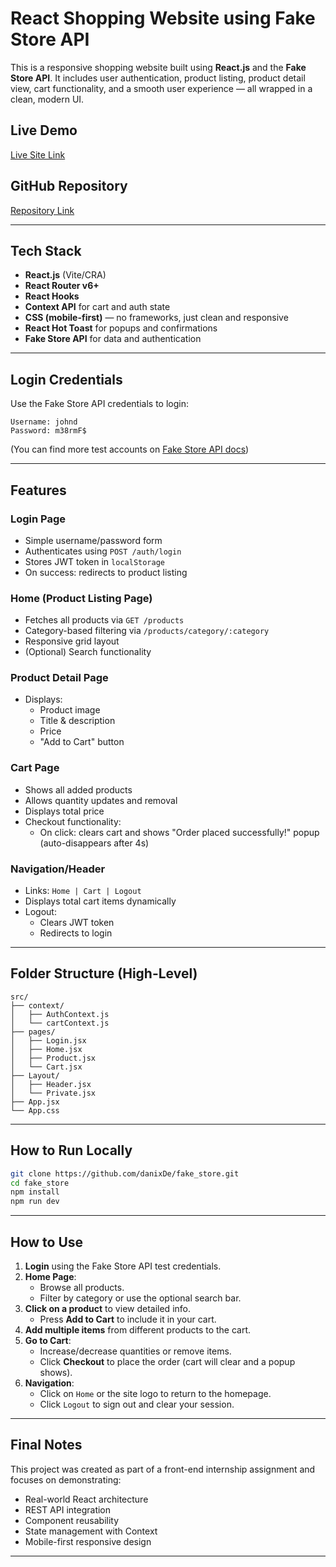 # React Shopping Website using Fake Store API

This is a responsive shopping website built using **React.js** and the **Fake Store API**. It includes user authentication, product listing, product detail view, cart functionality, and a smooth user experience — all wrapped in a clean, modern UI.

## Live Demo
 [Live Site Link](https://fake-stor.netlify.app/)

## GitHub Repository
 [Repository Link](https://github.com/danixDe/fake_store)

---

## Tech Stack

- **React.js** (Vite/CRA)
- **React Router v6+**
- **React Hooks**
- **Context API** for cart and auth state
- **CSS (mobile-first)** — no frameworks, just clean and responsive
- **React Hot Toast** for popups and confirmations
- **Fake Store API** for data and authentication

---

## Login Credentials

Use the Fake Store API credentials to login:
```
Username: johnd  
Password: m38rmF$
```

(You can find more test accounts on [Fake Store API docs](https://fakestoreapi.com/docs))

---

## Features

### Login Page
- Simple username/password form
- Authenticates using `POST /auth/login`
- Stores JWT token in `localStorage`
- On success: redirects to product listing

### Home (Product Listing Page)
- Fetches all products via `GET /products`
- Category-based filtering via `/products/category/:category`
- Responsive grid layout
- (Optional) Search functionality

### Product Detail Page
- Displays:
  - Product image
  - Title & description
  - Price
  - "Add to Cart" button

### Cart Page
- Shows all added products
- Allows quantity updates and removal
- Displays total price
- Checkout functionality:
  - On click: clears cart and shows "Order placed successfully!" popup (auto-disappears after 4s)

### Navigation/Header
- Links: `Home | Cart | Logout`
- Displays total cart items dynamically
- Logout:
  - Clears JWT token
  - Redirects to login

---

## Folder Structure (High-Level)

```
src/
├── context/
│   ├── AuthContext.js
│   └── cartContext.js
├── pages/
│   ├── Login.jsx
│   ├── Home.jsx
│   ├── Product.jsx
│   └── Cart.jsx
├── Layout/
│   ├── Header.jsx
│   └── Private.jsx
├── App.jsx
└── App.css
```

---

## How to Run Locally

```bash
git clone https://github.com/danixDe/fake_store.git
cd fake_store
npm install
npm run dev
```

---
## How to Use

1. **Login** using the Fake Store API test credentials.
2. **Home Page**:
   - Browse all products.
   - Filter by category or use the optional search bar.
3. **Click on a product** to view detailed info.
   - Press **Add to Cart** to include it in your cart.
4. **Add multiple items** from different products to the cart.
5. **Go to Cart**:
   - Increase/decrease quantities or remove items.
   - Click **Checkout** to place the order (cart will clear and a popup shows).
6. **Navigation**:
   - Click on `Home` or the site logo to return to the homepage.
   - Click `Logout` to sign out and clear your session.

---

## Final Notes

This project was created as part of a front-end internship assignment and focuses on demonstrating:
- Real-world React architecture
- REST API integration
- Component reusability
- State management with Context
- Mobile-first responsive design
---
